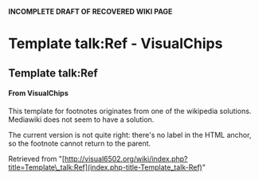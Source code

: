 **INCOMPLETE DRAFT OF RECOVERED WIKI PAGE**

# Template talk:Ref - VisualChips

## Template talk:Ref

#### From VisualChips

This template for footnotes originates from one of the wikipedia solutions. Mediawiki does not seem to have a solution.

The current version is not quite right: there's no label in the HTML anchor, so the footnote cannot return to the parent.

Retrieved from "[http://visual6502.org/wiki/index.php?title=Template\_talk:Ref](index.php-title-Template_talk-Ref)"

